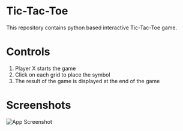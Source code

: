 # Tic-Tac-Toe

This repository contains python based interactive Tic-Tac-Toe game.

# Controls

1. Player X starts the game
2. Click on each grid to place the symbol
3. The result of the game is displayed at the end of the game


# Screenshots

![App Screenshot](https://via.placeholder.com/468x300?text=App+Screenshot+Here)
